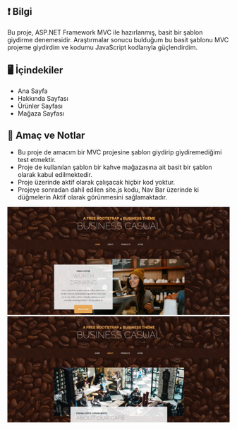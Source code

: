 ## ❗ Bilgi
Bu proje, ASP.NET Framework MVC ile hazırlanmış, basit bir şablon giydirme denemesidir. Araştırmalar sonucu bulduğum bu basit şablonu MVC projeme giydirdim ve kodumu JavaScript kodlarıyla güçlendirdim.

## 🖥️ İçindekiler
- Ana Sayfa
- Hakkında Sayfası
- Ürünler Sayfası
- Mağaza Sayfası

## 📁 Amaç ve Notlar
- Bu proje de amacım bir MVC projesine şablon giydirip giydiremediğimi test etmektir.
- Proje de kullanılan şablon bir kahve mağazasına ait basit bir şablon olarak kabul edilmektedir.
- Proje üzerinde aktif olarak çalışacak hiçbir kod yoktur.
- Projeye sonradan dahil edilen site.js kodu, Nav Bar üzerinde ki düğmelerin Aktif olarak görünmesini sağlamaktadır.

<img src="https://github.com/ahmetalpcinar/ahmetalpcinar/blob/main/PNG/Images/imageBTT1.png">

<img src="https://github.com/ahmetalpcinar/ahmetalpcinar/blob/main/PNG/Images/imageBTT2.png">
